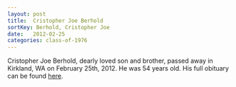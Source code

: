 ```yaml
---
layout: post
title:  Cristopher Joe Berhold
sortKey: Berhold, Cristopher Joe
date:   2012-02-25
categories: class-of-1976
---
```

Cristopher Joe Berhold, dearly loved son and brother, passed away in Kirkland, WA on February 25th, 2012.  He was 54 years old.  His full obituary can be found [here](http://tinyurl.com/pxlx2nu).
